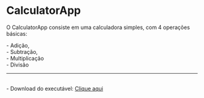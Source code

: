 # CalculatorApp
<p>O CalculatorApp consiste em uma calculadora simples, com 4 operações básicas:</p>
- Adição, 
<br>- Subtração, 
<br>- Multiplicação
<br>- Divisão
<hr>
<br>- Download do executável: <a href="https://drive.google.com/file/d/1EDr_NxgtgMzNWU-fug_AOlzp0x7fFkfd/view?usp=sharing" target="_blank">Clique aqui</a>
